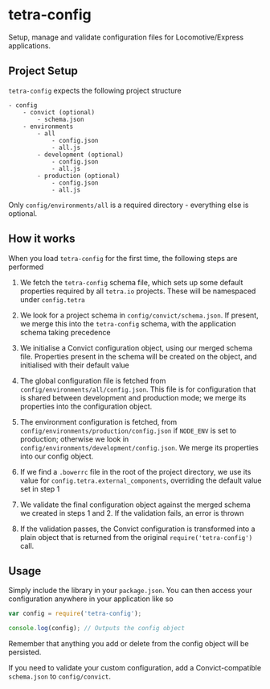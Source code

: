 # tetra-config

Setup, manage and validate configuration files for Locomotive/Express applications.

## Project Setup

`tetra-config` expects the following project structure

```
- config
    - convict (optional)
        - schema.json
    - environments
        - all
            - config.json
            - all.js
        - development (optional)
            - config.json
            - all.js
        - production (optional)
            - config.json
            - all.js
```

Only `config/environments/all` is a required directory - everything else is optional.

## How it works

When you load `tetra-config` for the first time, the following steps are performed

1. We fetch the `tetra-config` schema file, which sets up some default properties required
by all `tetra.io` projects. These will be namespaced under `config.tetra`

2. We look for a project schema in `config/convict/schema.json`. If present, we merge this into the
`tetra-config` schema, with the application schema taking precedence

3. We initialise a Convict configuration object, using our merged schema file. Properties present in the schema
will be created on the object, and initialised with their default value

4. The global configuration file is fetched from `config/environments/all/config.json`. This file
is for configuration that is shared between development and production mode; we merge its properties into
the configuration object.

5. The environment configuration is fetched, from `config/environments/production/config.json` if `NODE_ENV` is
set to production; otherwise we look in `config/environments/development/config.json`. We merge its properties
into our config object.

6. If we find a `.bowerrc` file in the root of the project directory, we use its value for `config.tetra.external_components`, overriding
the default value set in step 1

7. We validate the final configuration object against the merged schema we created in steps 1 and 2. If the
validation fails, an error is thrown

8. If the validation passes, the Convict configuration is transformed into a plain object that is returned from
the original `require('tetra-config')` call.

## Usage

Simply include the library in your `package.json`. You can then access your configuration
anywhere in your application like so

```javascript
var config = require('tetra-config');

console.log(config); // Outputs the config object
```

Remember that anything you add or delete from the config object will be persisted.

If you need to validate your custom configuration, add a Convict-compatible `schema.json` to `config/convict`.